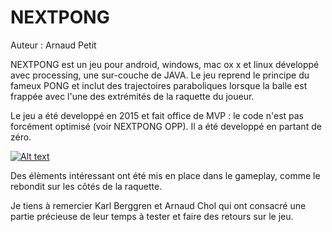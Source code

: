 # NEXTPONG
Auteur : Arnaud Petit


NEXTPONG est un jeu pour android, windows, mac ox x et linux développé avec processing, une sur-couche de JAVA.
Le jeu reprend le principe du fameux PONG et inclut des trajectoires paraboliques lorsque la balle est frappée avec l'une des extrémités de la raquette du joueur.

Le jeu a été developpé en 2015 et fait office de MVP : le code n'est pas forcément optimisé (voir NEXTPONG OPP). Il a été developpé en partant de zéro.

[![Alt text](https://i.ytimg.com/vi/ofb1kyk0lLg/hqdefault.jpg?sqp=-oaymwEjCPYBEIoBSFryq4qpAxUIARUAAAAAGAElAADIQj0AgKJDeAE=&rs=AOn4CLBWbT9G1etufKSmAcuVhGqKTqkCfA)](https://www.youtube.com/watch?v=ofb1kyk0lLg)

Des élèments intéressant ont été mis en place dans le gameplay, comme le rebondit sur les côtés de la raquette.

Je tiens à remercier Karl Berggren et Arnaud Chol qui ont consacré une partie précieuse de leur temps à tester et faire des retours sur le jeu.
